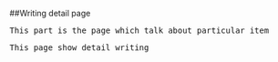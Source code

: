 ##Writing detail page
<pre>This part is the page which talk about particular item</pre>
<pre>This page show detail writing</pre>
